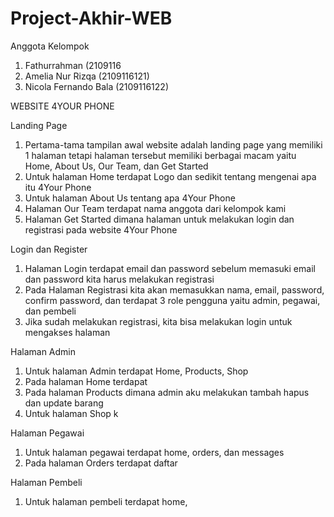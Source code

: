 # Project-Akhir-WEB

Anggota Kelompok
1. Fathurrahman (2109116
2. Amelia Nur Rizqa (2109116121)
3. Nicola Fernando Bala (2109116122)

WEBSITE 4YOUR PHONE

Landing Page
1. Pertama-tama tampilan awal website adalah landing page yang memiliki 1 halaman tetapi halaman tersebut memiliki berbagai macam yaitu Home, About Us, Our Team, dan Get Started
2. Untuk halaman Home terdapat Logo dan sedikit tentang mengenai apa itu 4Your Phone
3. Untuk halaman About Us tentang apa 4Your Phone
4. Halaman Our Team terdapat nama anggota dari kelompok kami
5. Halaman Get Started dimana halaman untuk melakukan login dan registrasi pada website 4Your Phone

Login dan Register
1. Halaman Login terdapat email dan password sebelum memasuki email dan password kita harus melakukan registrasi
2. Pada Halaman Registrasi kita akan memasukkan nama, email, password, confirm password, dan terdapat 3 role pengguna yaitu admin, pegawai, dan pembeli
3. Jika sudah melakukan registrasi, kita bisa melakukan login untuk mengakses halaman 

Halaman Admin
1. Untuk halaman Admin terdapat Home, Products, Shop
2. Pada halaman Home terdapat 
3. Pada halaman Products dimana admin aku melakukan tambah hapus dan update barang
4. Untuk halaman Shop k

Halaman Pegawai 
1. Untuk halaman pegawai terdapat home, orders, dan messages
2. Pada halaman Orders terdapat daftar 


Halaman Pembeli
1. Untuk halaman pembeli terdapat home,

